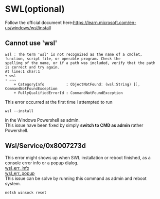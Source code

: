 # SWL(optional)
Follow the official document here:https://learn.microsoft.com/en-us/windows/wsl/install
## Cannot use 'wsl'
```console
wsl : The term 'wsl' is not recognized as the name of a cmdlet, function, script file, or operable program. Check the
spelling of the name, or if a path was included, verify that the path is correct and try again.
At line:1 char:1
+ wsl
+ ~~~
    + CategoryInfo          : ObjectNotFound: (wsl:String) [], CommandNotFoundException
    + FullyQualifiedErrorId : CommandNotFoundException
```
This error occurred at the first time I attempted to run
```console
wsl --install
```
in the Windows Powershell as admin.\
This issue have been fixed by simply **switch to CMD as admin** rather Powershell.

## Wsl/Service/0x8007273d
This error might shows up when SWL installation or reboot finished, as a console error info or a popup dialog.\
[wsl_err_info](../SetupFromScratch/img/swl_err1.png)\
[wsl_err_popup](..\SetupFromScratch\img\swl_err2.png)\
This issue can be solve by running this command as admin and reboot system.
```console
netsh winsock reset
```
